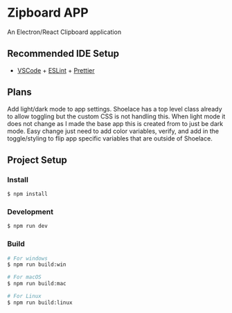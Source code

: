 # Zipboard APP

An Electron/React Clipboard application

## Recommended IDE Setup

- [VSCode](https://code.visualstudio.com/) + [ESLint](https://marketplace.visualstudio.com/items?itemName=dbaeumer.vscode-eslint) + [Prettier](https://marketplace.visualstudio.com/items?itemName=esbenp.prettier-vscode)

## Plans
Add light/dark mode to app settings. Shoelace has a top level class already to allow toggling but the custom CSS is not handling this. When light mode it does not change as I made the base app this is created from to just be dark mode.
Easy change just need to add color variables, verify, and add in the toggle/styling to flip app specific variables that are outside of Shoelace.

## Project Setup

### Install

```bash
$ npm install
```

### Development

```bash
$ npm run dev
```

### Build

```bash
# For windows
$ npm run build:win

# For macOS
$ npm run build:mac

# For Linux
$ npm run build:linux
```
